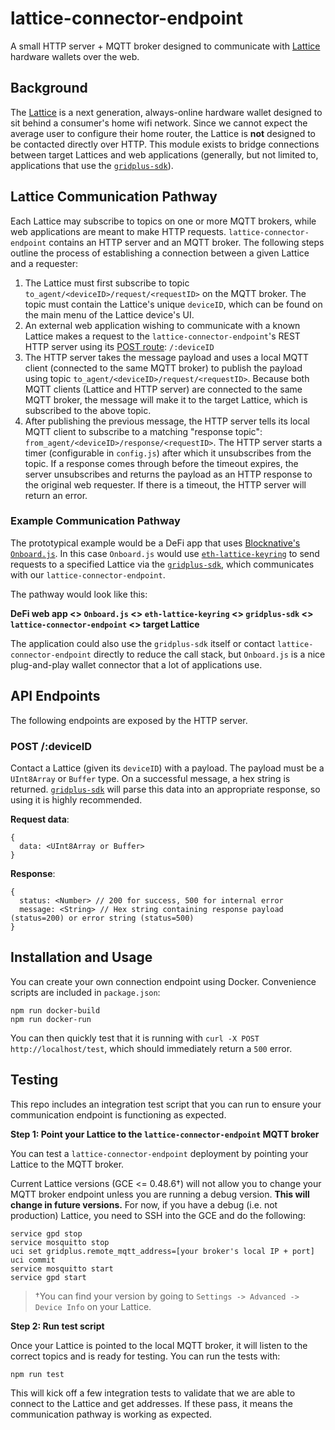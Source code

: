 # lattice-connector-endpoint
A small HTTP server + MQTT broker designed to communicate with [Lattice](https://gridplus.io/lattice) hardware wallets over the web.

## Background

The [Lattice](https://gridplus.io/lattice) is a next generation, always-online hardware wallet designed to sit behind a consumer's home wifi network. Since we cannot expect the average user to configure their home router, the Lattice is **not** designed to be contacted directly over HTTP. This module exists to bridge connections between target Lattices and web applications (generally, but not limited to, applications that use the [`gridplus-sdk`](https://github.com/GridPlus/gridplus-sdk)).

## Lattice Communication Pathway

Each Lattice may subscribe to topics on one or more MQTT brokers, while web applications are meant to make HTTP requests. `lattice-connector-endpoint` contains an HTTP server and an MQTT broker. The following steps outline the process of establishing a connection between a given Lattice and a requester:

1. The Lattice must first subscribe to topic `to_agent/<deviceID>/request/<requestID>` on the MQTT broker. The topic must contain the Lattice's unique `deviceID`, which can be found on the main menu of the Lattice device's UI.
2. An external web application wishing to communicate with a known Lattice makes a request to the `lattice-connector-endpoint`'s REST HTTP server using its [POST route](/api-endpoints): `/:deviceID`
3. The HTTP server takes the message payload and uses a local MQTT client (connected to the same MQTT broker) to publish the payload using topic `to_agent/<deviceID>/request/<requestID>`. Because both MQTT clients (Lattice and HTTP server) are connected to the same MQTT broker, the message will make it to the target Lattice, which is subscribed to the above topic.
4. After publishing the previous message, the HTTP server tells its local MQTT client to subscribe to a matching "response topic": `from_agent/<deviceID>/response/<requestID>`. The HTTP server starts a timer (configurable in `config.js`) after which it unsubscribes from the topic. If a response comes through before the timeout expires, the server unsubscribes and returns the payload as an HTTP response to the original web requester. If there is a timeout, the HTTP server will return an error.

### Example Communication Pathway

The prototypical example would be a DeFi app that uses [Blocknative's `Onboard.js`](https://github.com/blocknative/onboard). In this case `Onboard.js` would use [`eth-lattice-keyring`](https://github.com/GridPlus/eth-lattice-keyring) to send requests to a specified Lattice via the [`gridplus-sdk`](https://github.com/GridPlus/gridplus-sdk), which communicates with our `lattice-connector-endpoint`.

The pathway would look like this:

**DeFi web app <> `Onboard.js` <> `eth-lattice-keyring` <> `gridplus-sdk` <> `lattice-connector-endpoint` <> target Lattice**

The application could also use the `gridplus-sdk` itself or contact `lattice-connector-endpoint` directly to reduce the call stack, but `Onboard.js` is a nice plug-and-play wallet connector that a lot of applications use.

## API Endpoints

The following endpoints are exposed by the HTTP server.

### POST /:deviceID

Contact a Lattice (given its `deviceID`) with a payload. The payload must be a `UInt8Array` or `Buffer` type. On a successful message, a hex string is returned. [`gridplus-sdk`](https://github.com/GridPlus/gridplus-sdk) will parse this data into an appropriate response, so using it is highly recommended.

**Request data**:

```
{
  data: <UInt8Array or Buffer>
}
```

**Response**:

```
{
  status: <Number> // 200 for success, 500 for internal error
  message: <String> // Hex string containing response payload (status=200) or error string (status=500)
}
```

## Installation and Usage

You can create your own connection endpoint using Docker. Convenience scripts are included in `package.json`:

```
npm run docker-build
npm run docker-run
```

You can then quickly test that it is running with `curl -X POST http://localhost/test`, which should immediately return a `500` error.

## Testing

This repo includes an integration test script that you can run to ensure your communication endpoint is functioning as expected.

**Step 1: Point your Lattice to the `lattice-connector-endpoint` MQTT broker**

You can test a `lattice-connector-endpoint` deployment by pointing your Lattice to the MQTT broker. 

Current Lattice versions (GCE <= 0.48.6&dagger;) will not allow you to change your MQTT broker endpoint unless you are running a debug version. **This will change in future versions.** For now, if you have a debug (i.e. not production) Lattice, you need to SSH into the GCE and do the following:

```
service gpd stop
service mosquitto stop
uci set gridplus.remote_mqtt_address=[your broker's local IP + port]
uci commit
service mosquitto start
service gpd start
```

> &dagger;You can find your version by going to `Settings -> Advanced -> Device Info` on your Lattice.

**Step 2: Run test script**

Once your Lattice is pointed to the local MQTT broker, it will listen to the correct topics and is ready for testing. You can run the tests with:

```
npm run test
```

This will kick off a few integration tests to validate that we are able to connect to the Lattice and get addresses. If these pass, it means the communication pathway is working as expected.
